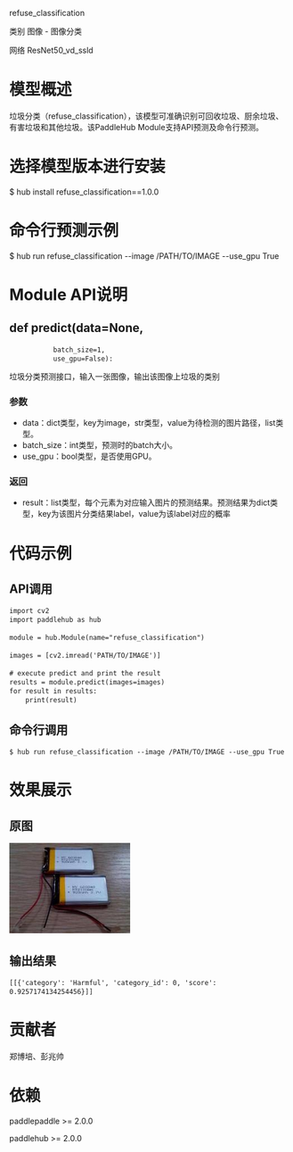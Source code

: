 refuse_classification

类别 图像 - 图像分类

网络 ResNet50_vd_ssld

# 模型概述
垃圾分类（refuse_classification），该模型可准确识别可回收垃圾、厨余垃圾、有害垃圾和其他垃圾。该PaddleHub Module支持API预测及命令行预测。

# 选择模型版本进行安装
$ hub install refuse_classification==1.0.0

# 命令行预测示例
$ hub run refuse_classification --image /PATH/TO/IMAGE --use_gpu True

# Module API说明
## def predict(data=None,
               batch_size=1,
               use_gpu=False):
垃圾分类预测接口，输入一张图像，输出该图像上垃圾的类别
### 参数
- data：dict类型，key为image，str类型，value为待检测的图片路径，list类型。
- batch_size：int类型，预测时的batch大小。
- use_gpu：bool类型，是否使用GPU。
### 返回
- result：list类型，每个元素为对应输入图片的预测结果。预测结果为dict类型，key为该图片分类结果label，value为该label对应的概率

# 代码示例

## API调用

~~~
import cv2
import paddlehub as hub

module = hub.Module(name="refuse_classification")

images = [cv2.imread('PATH/TO/IMAGE')]

# execute predict and print the result
results = module.predict(images=images)
for result in results:
    print(result)
~~~

## 命令行调用
~~~
$ hub run refuse_classification --image /PATH/TO/IMAGE --use_gpu True
~~~

# 效果展示

## 原图
<img src="/docs/imgs/Readme_Related/Image_Classification_harmful_garbage.png">

## 输出结果
~~~
[[{'category': 'Harmful', 'category_id': 0, 'score': 0.9257174134254456}]]
~~~

# 贡献者
郑博培、彭兆帅

# 依赖
paddlepaddle >= 2.0.0

paddlehub >= 2.0.0
